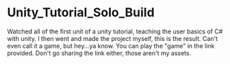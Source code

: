 # Unity_Tutorial_Solo_Build
Watched all of the first unit of a unity tutorial, teaching the user basics of C# with unity. I then went and made the project myself, this is the result. Can't even call it a game, but hey...ya know. You can play the "game" in the link provided. Don't go sharing the link either, those aren't my assets.
